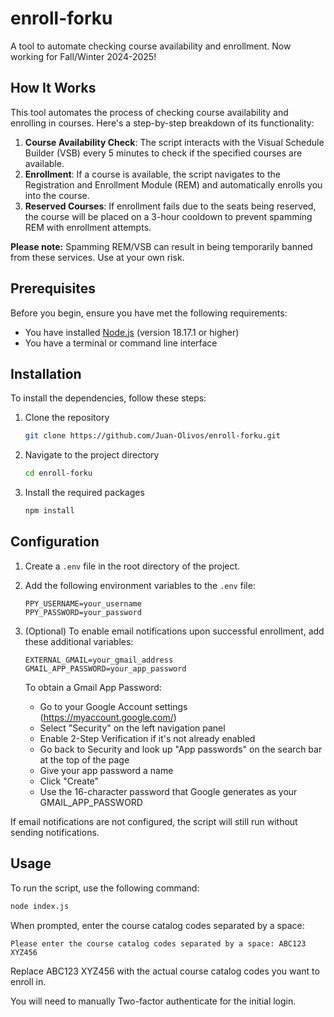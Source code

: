 # enroll-forku

A tool to automate checking course availability and enrollment. Now working for Fall/Winter 2024-2025!

## How It Works

This tool automates the process of checking course availability and enrolling in courses. Here's a step-by-step breakdown of its functionality:

1. **Course Availability Check**: The script interacts with the Visual Schedule Builder (VSB) every 5 minutes to check if the specified courses are available.
2. **Enrollment**: If a course is available, the script navigates to the Registration and Enrollment Module (REM) and automatically enrolls you into the course.
3. **Reserved Courses**: If enrollment fails due to the seats being reserved, the course will be placed on a 3-hour cooldown to prevent spamming REM with enrollment attempts.

**Please note:** Spamming REM/VSB can result in being temporarily banned from these services. Use at your own risk.

## Prerequisites

Before you begin, ensure you have met the following requirements:
- You have installed [Node.js](https://nodejs.org/) (version 18.17.1 or higher)
- You have a terminal or command line interface

## Installation

To install the dependencies, follow these steps:

1. Clone the repository
    ```bash
    git clone https://github.com/Juan-Olivos/enroll-forku.git
    ```
2. Navigate to the project directory
    ```bash
    cd enroll-forku
    ```
3. Install the required packages
    ```bash
    npm install
    ```

## Configuration

1. Create a `.env` file in the root directory of the project.
2. Add the following environment variables to the `.env` file:

    ```plaintext
    PPY_USERNAME=your_username
    PPY_PASSWORD=your_password
    ```
3. (Optional) To enable email notifications upon successful enrollment, add these additional variables:

    ```plaintext
    EXTERNAL_GMAIL=your_gmail_address
    GMAIL_APP_PASSWORD=your_app_password
    ```

   To obtain a Gmail App Password:
   - Go to your Google Account settings (https://myaccount.google.com/)
   - Select "Security" on the left navigation panel
   - Enable 2-Step Verification if it's not already enabled
   - Go back to Security and look up "App passwords" on the search bar at the top of the page
   - Give your app password a name
   - Click "Create"
   - Use the 16-character password that Google generates as your GMAIL_APP_PASSWORD

If email notifications are not configured, the script will still run without sending notifications.

## Usage

To run the script, use the following command:

```bash
node index.js
```

When prompted, enter the course catalog codes separated by a space:
```plaintext
Please enter the course catalog codes separated by a space: ABC123 XYZ456
```
Replace ABC123 XYZ456 with the actual course catalog codes you want to enroll in.

You will need to manually Two-factor authenticate for the initial login.
